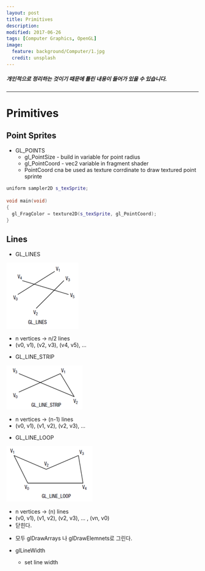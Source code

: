 ```yaml
---
layout: post
title: Primitives 
description:
modified: 2017-06-26
tags: [Computer Graphics, OpenGL]
image:
  feature: background/Computer/1.jpg
  credit: unsplash
---
```

##### 개인적으로 정리하는 것이기 때문에 틀린 내용이 들어가 있을 수 있습니다.
---

# Primitives
## Point Sprites
* GL_POINTS
  * gl_PointSize - build in variable for point radius
  * gl_PointCoord - vec2 variable in fragment shader
  * PointCoord cna be used as texture corrdinate to draw textured point sprinte

```cpp
uniform sampler2D s_texSprite;

void main(void)
{
  gl_FragColor = texture2D(s_texSprite, gl_PointCoord);
}
```

## Lines
* GL_LINES

![GL_LINES](/images/CG/gl_lines.png)
  - n vertices -> n/2 lines
  - (v0, v1), (v2, v3), (v4, v5), ...

* GL_LINE_STRIP

![GL_LINE_STRIP](/images/CG/gl_line_strip.png)
  - n vertices -> (n-1) lines
  - (v0, v1), (v1, v2), (v2, v3), ...

* GL_LINE_LOOP

![GL_LINE_LOOP](/images/CG/gl_line_loop.png)
  - n vertices -> (n) lines
  - (v0, v1), (v1, v2), (v2, v3), ... , (vn, v0)
  - 닫힌다.

* 모두 glDrawArrays 나 glDrawElemnets로 그린다.

* glLineWidth
  - set line width